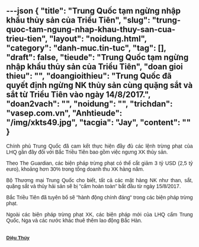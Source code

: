 ---json
{
    "title": "Trung Quốc tạm ngừng nhập khẩu thủy sản của Triều Tiên",
    "slug": "trung-quoc-tam-ngung-nhap-khau-thuy-san-cua-trieu-tien",
    "layout": "noidung.html",
    "category": "danh-muc.tin-tuc",
    "tag": [],
    "draft": false,
    "tieude": "Trung Quốc tạm ngừng nhập khẩu thủy sản của Triều Tiên",
    "doan gioi thieu": "",
    "doangioithieu": "Trung Quốc đã quyết định ngừng NK thủy sản cùng quặng sắt và sắt từ Triều Tiên vào ngày 14/8/2017.",
    "doan2vach": "",
    "noidung": "",
    "trichdan": "vasep.com.vn",
    "Anhtieude": "/img/xkts49.jpg",
    "tacgia": "Jay",
    "__content__": ""
}
---
<div style="text-align:start">
<div style="text-align:justify">
<p><span style="font-size:14px"><span style="color:#1b1b1b"><span style="font-family:Arial"><span style="background-color:#ffffff">Ch&iacute;nh phủ Trung Quốc đ&atilde; cam kết thực hiện đầy đủ c&aacute;c lệnh trừng phạt của LHQ gần đ&acirc;y đối với Bắc Triều Ti&ecirc;n bao gồm việc ngưng XK thủy sản.</span></span></span></span></p>

<p><span style="font-size:14px"><span style="color:#1b1b1b"><span style="font-family:Arial"><span style="background-color:#ffffff">Theo The Guardian, c&aacute;c biện ph&aacute;p trừng phạt c&oacute; thể cắt giảm 3 tỷ USD (2,5 tỷ euro), khoảng hơn 30% trong tổng doanh thu XK h&agrave;ng năm.</span></span></span></span></p>

<p><span style="font-size:14px"><span style="color:#1b1b1b"><span style="font-family:Arial"><span style="background-color:#ffffff">Bộ Thương mại Trung Quốc cho biết, tất cả c&aacute;c mặt h&agrave;ng NK như than, sắt, quặng sắt v&agrave; thủy hải sản sẽ bị &quot;cấm ho&agrave;n to&agrave;n&quot; bắt đầu từ ng&agrave;y 15/8/2017.</span></span></span></span></p>

<p><span style="font-size:14px"><span style="color:#1b1b1b"><span style="font-family:Arial"><span style="background-color:#ffffff">Bắc Triều Ti&ecirc;n đ&atilde; tuy&ecirc;n bố sẽ &quot;h&agrave;nh động ch&iacute;nh đ&aacute;ng&quot; trong c&aacute;c biện ph&aacute;p trừng phạt.</span></span></span></span></p>

<p><span style="font-size:14px"><span style="color:#1b1b1b"><span style="font-family:Arial"><span style="background-color:#ffffff">Ngo&agrave;i c&aacute;c biện ph&aacute;p trừng phạt XK, c&aacute;c biện ph&aacute;p mới của LHQ cấm Trung Quốc, Nga v&agrave; c&aacute;c nước kh&aacute;c thu&ecirc; th&ecirc;m lao động Bắc H&agrave;n.</span></span></span></span></p>
</div>
</div>

<div style="text-align:start">&nbsp;</div>

<div style="text-align:left"><span style="font-size:14px"><span style="color:#1b1b1b"><span style="font-family:Arial"><span style="background-color:#ffffff"><a class="TitleAuthor" href="http://vasep.com.vn/1368/Ban-Bien-Tap/BTV-Nguyen-Thi-Dieu-Thuy.htm" id="tooltip_TinAuthorNew1368" style="transition:color 0.3s ease-out; text-decoration:underline; font-style:normal; font-variant:normal; font-weight:bold; font-stretch:normal; font-size:13px; font-family:Arial; color:#1b1b1b; line-height:16px">Diệu Th&uacute;y</a></span></span></span></span></div>
